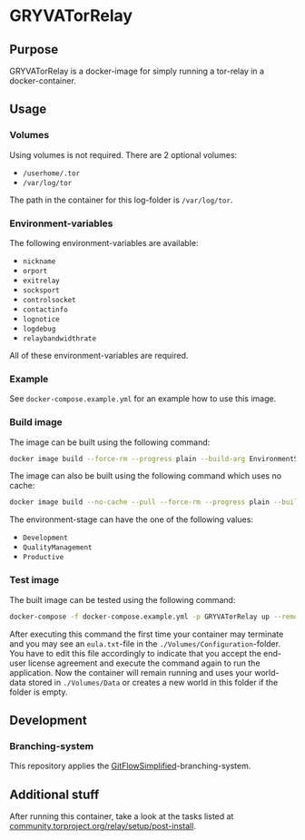 # GRYVATorRelay

## Purpose

GRYVATorRelay is a docker-image for simply running a tor-relay in a docker-container.

## Usage

### Volumes

Using volumes is not required. There are 2 optional volumes:

- `/userhome/.tor`
- `/var/log/tor`

The path in the container for this log-folder is `/var/log/tor`.

### Environment-variables

The following environment-variables are available:

- `nickname`
- `orport`
- `exitrelay`
- `socksport`
- `controlsocket`
- `contactinfo`
- `lognotice`
- `logdebug`
- `relaybandwidthrate`

All of these environment-variables are required.

### Example

See `docker-compose.example.yml` for an example how to use this image.

### Build image

The image can be built using the following command:

``` sh
docker image build --force-rm --progress plain --build-arg EnvironmentStage=Development --tag gryvatorrelay:latest .
```

The image can also be built using the following command which uses no cache:

``` sh
docker image build --no-cache --pull --force-rm --progress plain --build-arg EnvironmentStage=Development --tag gryvatorrelay:latest .
```

The environment-stage can have the one of the following values:

- `Development`
- `QualityManagement`
- `Productive`

### Test image

The built image can be tested using the following command:

``` sh
docker-compose -f docker-compose.example.yml -p GRYVATorRelay up --remove-orphans --force-recreate
```

After executing this command the first time your container may terminate and you may see an `eula.txt`-file in the `./Volumes/Configuration`-folder. You have to edit this file accordingly to indicate that you accept the end-user license agreement and execute the command again to run the application. Now the container will remain running and uses your world-data stored in `./Volumes/Data` or creates a new world in this folder if the folder is empty.

## Development

### Branching-system

This repository applies the [GitFlowSimplified](https://projects.aniondev.de/CommonUtilities/Templates/ProjectTemplates/-/blob/main/Templates/Conventions/BranchingSystem/GitFlowSimplified.md)-branching-system.

## Additional stuff

After running this container, take a look at the tasks listed at [community.torproject.org/relay/setup/post-install](https://community.torproject.org/relay/setup/post-install).
